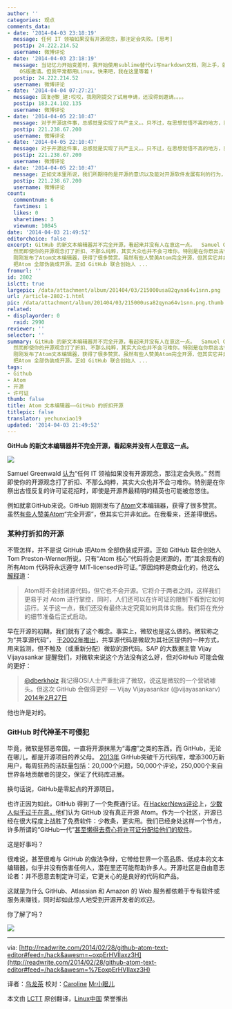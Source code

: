 ```yaml
---
author: ''
categories: 观点
comments_data:
- date: '2014-04-03 23:18:19'
  message: 任何 IT 领袖如果没有开源观念，那注定会失败。[思考]
  postip: 24.222.214.52
  username: 微博评论
- date: '2014-04-03 23:18:19'
  message: 当记忆力开始变差时，我开始使用sublime替代vi写markdown文档，刚上手，就发现github出了atom，细看下居然是兼容sublime的，前段时间收到了MAC
    OS版邀请。但我平常都用Linux，快来吧，我在这里等着！
  postip: 24.222.214.52
  username: 微博评论
- date: '2014-04-04 07:27:21'
  message: 回复@黎_建:哎哎，我刚刚提交了试用申请，还没得到邀请。。。。
  postip: 183.24.102.135
  username: 微博评论
- date: '2014-04-05 22:10:47'
  message: 对于开源这件事，总感觉是实现了共产主义。。只不过，在思想觉悟不高的地方，就是不能实现公平。不过好在，在linux世界里，有一个king.
  postip: 221.238.67.200
  username: 微博评论
- date: '2014-04-05 22:10:47'
  message: 对于开源这件事，总感觉是实现了共产主义。。只不过，在思想觉悟不高的地方，就是不能实现公平。不过好在，在linux世界里，有一个king.
  postip: 221.238.67.200
  username: 微博评论
- date: '2014-04-05 22:10:47'
  message: 正如文本里所说，我们所期待的是开源的意识以及能对开源软件发展有利的行为，开源的本意是自由，而atom是github自己的选择，毕竟github的存在为开源的发展做出了太多贡献，至于细节，别太纠结，又不是只有GPL
  postip: 221.238.67.200
  username: 微博评论
count:
  commentnum: 6
  favtimes: 1
  likes: 0
  sharetimes: 3
  viewnum: 10845
date: '2014-04-03 21:49:52'
editorchoice: false
excerpt: GitHub 的新文本编辑器并不完全开源，看起来并没有人在意这一点。  Samuel Greenwald 认为任何 IT 领袖如果没有开源观念，那注定会失败。
  然而即使你的开源观念打了折扣、不那么纯粹，其实大众也并不会刁难你。特别是在你祭出古怪反复的许可证花招时，即使是开源界最精明的精英也可能被忽悠住。 例如就拿GitHub来说。GitHub
  刚刚发布了Atom文本编辑器，获得了很多赞赏。虽然有些人赞美Atom完全开源，但其实它并非如此。在我看来，还差得很远。 某种打折扣的开源 不管怎样，并不是说 GitHub
  把Atom 全部伪装成开源。正如 GitHub 联合创始人 ...
fromurl: ''
id: 2802
islctt: true
largepic: /data/attachment/album/201404/03/215000usa82qyna64v1snn.png
url: /article-2802-1.html
pic: /data/attachment/album/201404/03/215000usa82qyna64v1snn.png.thumb.jpg
related:
- displayorder: 0
  raid: 2990
reviewer: ''
selector: ''
summary: GitHub 的新文本编辑器并不完全开源，看起来并没有人在意这一点。  Samuel Greenwald 认为任何 IT 领袖如果没有开源观念，那注定会失败。
  然而即使你的开源观念打了折扣、不那么纯粹，其实大众也并不会刁难你。特别是在你祭出古怪反复的许可证花招时，即使是开源界最精明的精英也可能被忽悠住。 例如就拿GitHub来说。GitHub
  刚刚发布了Atom文本编辑器，获得了很多赞赏。虽然有些人赞美Atom完全开源，但其实它并非如此。在我看来，还差得很远。 某种打折扣的开源 不管怎样，并不是说 GitHub
  把Atom 全部伪装成开源。正如 GitHub 联合创始人 ...
tags:
- Github
- Atom
- 开源
- 许可证
thumb: false
title: Atom 文本编辑器——GitHub 的折扣开源
titlepic: false
translator: yechunxiao19
updated: '2014-04-03 21:49:52'
---
```


**GitHub 的新文本编辑器并不完全开源，看起来并没有人在意这一点。**


![](/data/attachment/album/201404/03/215000usa82qyna64v1snn.png)


Samuel Greenwald [认为](http://www.cioinsight.com/blogs/open-source-has-changed-everything.html#sthash.ESY4Kc3r.u8rX81Ow.dpuf)“任何 IT 领袖如果没有开源观念，那注定会失败。” 然而即使你的开源观念打了折扣、不那么纯粹，其实大众也并不会刁难你。特别是在你祭出古怪反复的许可证花招时，即使是开源界最精明的精英也可能被忽悠住。


例如就拿GitHub来说。GitHub 刚刚发布了[Atom](https://github.com/atom)文本编辑器，获得了很多赞赏。虽然[有些人赞美Atom](http://thenextweb.com/apps/2014/02/26/github-releases-text-editor-coders-named-atom/#!xHNqf)“完全开源”，但其实它并非如此。在我看来，还差得很远。


### 某种打折扣的开源


不管怎样，并不是说 GitHub 把Atom 全部伪装成开源。正如 GitHub 联合创始人Tom Preston-Werner所说，只有“Atom 核心”代码将会是闭源的，而“其余现有的所有Atom 代码将永远遵守 MIT-licensed许可证。”原因纯粹是商业化的，他这么[解释](http://discuss.atom.io/t/why-is-atom-closed-source/82/8)道：



> 
> Atom将不会封闭源代码，但它也不会开源。它将介于两者之间，这样我们更易于对 Atom 进行掌控，同时，人们还可以在许可证的限制下看到它如何运行。关于这一点，我们还没有最终决定究竟如何具体实施。我们将在充分的细节准备后正式启动。
> 
> 
> 


早在开源的初期，我们就有了这个概念。事实上，微软也是这么做的。微软称之为“共享源代码”， [于2002年推出](http://www.geek.com/news/microsoft-rep-clarifies-shared-source-initiative-550824/)，共享源代码是微软为其社区提供的一种方式，用来监测，但不触及（或重新分配）微软的源代码。SAP 的大数据主管 Vijay Vijayasankar 提醒我们，对微软来说这个方法没有这么好，但对GitHub 可能会做的更好：



> 
> [@dberkholz](https://twitter.com/dberkholz) 我记得OSI人士严重批评了微软，说这是微软的一个营销噱头。但这次 GitHub 会做得更好 — Vijay Vijayasankar (@vijayasankarv) [2014年2月27日](https://twitter.com/vijayasankarv/statuses/438882094429642752)
> 
> 
> 


他也许是对的。


### GitHub 时代神圣不可侵犯


毕竟，微软是邪恶帝国，一直将开源抹黑为“毒瘤”之类的东西。而 GitHub，无论在哪儿，都是开源项目的养父母。 [2013年](http://octoverse.github.com/) GitHub突破千万代码库，增添300万新用户，每周狂热的活跃量包括：20,000个问题，50,000个评论，250,000个来自世界各地贡献者的提交，保证了代码库进展。


换句话说，GitHub是零起点的开源项目。


也许正因为如此，GitHub 得到了一个免费通行证。在[HackerNews评论](https://news.ycombinator.com/item?id=7302941)上，[少数人似乎过于在意，](https://news.ycombinator.com/item?id=7310017)他们认为 GitHub 没有真正开源 Atom。作为一个社区，开源已经在很大程度上战胜了免费软件：少教条，更实用。我们已经身处这样一个节点，许多所谓的“GitHub一代”[甚至懒得去费心将许可证分配给他们的软件](http://readwrite.com/2013/05/15/open-source-is-old-school-says-the-github-generation#awesm=%7Eox6tkvcaUwiEF0)。


这是好事吗？


很难说，甚至很难与 GitHub 的做法争辩，它带给世界一个高品质、低成本的文本编辑器，似乎并没有伤害任何人，潜在里还可能帮助许多人。开源社区是自由意志论者：并不愿意去制定许可证，它更关心的是良好的代码和产品。


这就是为什么 GitHub、Atlassian 和 Amazon 的 Web 服务都依赖于专有软件或服务来赚钱，同时却如此惊人地受到开源开发者的欢迎。


你了解了吗？


![](/data/attachment/album/201404/03/215002ka4gqcg50cgzrgzc.png)




---


via: [http://readwrite.com/2014/02/28/github-atom-text-editor#feed=/hack&awesm=~oxpErHVIIaxz3H](http://readwrite.com/2014/02/28/github-atom-text-editor#feed=/hack&awesm=%7EoxpErHVIIaxz3H)


译者：[乌龙茶](https://github.com/yechunxiao19) 校对：[Caroline](https://github.com/carolinewuyan) [Mr小眼儿](http://blog.csdn.net/tinyeyeser)


本文由 [LCTT](https://github.com/LCTT/TranslateProject) 原创翻译，[Linux中国](http://linux.cn/) 荣誉推出